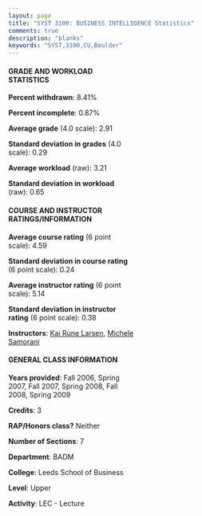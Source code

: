 ```yaml
---
layout: page
title: "SYST 3100: BUSINESS INTELLIGENCE Statistics"
comments: true
description: "blanks"
keywords: "SYST,3100,CU,Boulder"
---
```

<head>
<script src="https://ajax.googleapis.com/ajax/libs/jquery/2.1.3/jquery.min.js"></script>
<script src="https://dl.dropboxusercontent.com/s/pc42nxpaw1ea4o9/highcharts.js?dl=0"></script>
<!-- <script src="../assets/js/highcharts.js"></script> -->
<style type="text/css">@font-face {
	font-family: "Bebas Neue";
	src: url(https://www.filehosting.org/file/details/544349/BebasNeue Regular.otf) format("opentype");
	}
	h1.Bebas { 
		font-family: "Bebas Neue", Verdana, Tahoma;
	}
</style>
</head>
<body>
	<div id="container" style="float: right; width: 45%; height: 88%; margin-left: 2.5%; margin-right: 2.5%;"></div>
	<script language="JavaScript">
		$(document).ready(function() {
		var chart = {type: 'column'};
		var title = {text: 'Grade Distribution'};
		var xAxis = {categories: ['A','B','C','D','F'],crosshair: true};
		var yAxis = {min: 0,title: {text: 'Percentage'}};
		var tooltip = {headerFormat: '<center><b><span style="font-size:20px">{point.key}</span></b></center>',
		               pointFormat: '<td style="padding:0"><b>{point.y:.1f}%</b></td>',
		               footerFormat: '</table>',shared: true,useHTML: true};
		var plotOptions = {column: {pointPadding: 0.0,borderWidth: 0}};  
		var credits = {enabled: false};var series= [{name: 'Percent',data: [39.15,33.29,16.38,4.82,6.35,]}];
		var json = {};
		json.chart = chart;
		json.title = title;
		json.tooltip = tooltip;
		json.xAxis = xAxis;
		json.yAxis = yAxis;  
		json.series = series;
		json.plotOptions = plotOptions;  
		json.credits = credits;
		$('#container').highcharts(json);
	});
	</script>
</body>
			   
#### GRADE AND WORKLOAD STATISTICS

**Percent withdrawn**: 8.41%

**Percent incomplete**: 0.87%

**Average grade** (4.0 scale): 2.91

**Standard deviation in grades** (4.0 scale): 0.29

**Average workload** (raw): 3.21

**Standard deviation in workload** (raw): 0.65

#### COURSE AND INSTRUCTOR RATINGS/INFORMATION

**Average course rating** (6 point scale): 4.59

**Standard deviation in course rating** (6 point scale): 0.24

**Average instructor rating** (6 point scale): 5.14

**Standard deviation in instructor rating** (6 point scale): 0.38

**Instructors**: <a href='../../instructors/Kai_Rune_Larsen'>Kai Rune Larsen</a>, <a href='../../instructors/Michele_Samorani'>Michele Samorani</a>

#### GENERAL CLASS INFORMATION

**Years provided**: Fall 2006, Spring 2007, Fall 2007, Spring 2008, Fall 2008, Spring 2009

**Credits**: 3

**RAP/Honors class?** Neither

**Number of Sections**: 7

**Department**: BADM

**College**: Leeds School of Business

**Level**: Upper

**Activity**: LEC - Lecture
